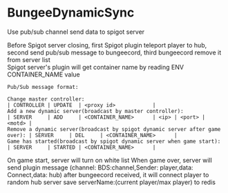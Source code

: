 # BungeeDynamicSync

Use pub/sub channel send data to spigot server  

Before Spigot server closing, first Spigot plugin teleport player to hub, second send pub/sub message to bungeecord, third bungeecord remove it from server list  
Spigot server's plugin will get container name by reading ENV CONTAINER_NAME value

```  
Pub/Sub message format:

Change master controller: 								                     | CONTROLLER | UPDATE  | <proxy id>            |
Add a new dynamic server(broadcast by master controller):                    | SERVER     | ADD     | <CONTAINER_NAME>      | <ip> | <port> | <motd> |
Remove a dynamic server(broadcast by spigot dynamic server after game over): | SERVER     | DEL     | <CONTAINER_NAME>      |
Game has started(broadcast by spigot dynamic server when game start):        | SERVER     | STARTED | <CONTAINER_NAME>      |

```  
On game start, server will turn on white list
When game over, server will send plugin message (channel: BDS:channel,Sender: player,data: Connect,data: hub) after bungeecord received, it will connect player to random hub
server save serverName:(current player/max player) to redis